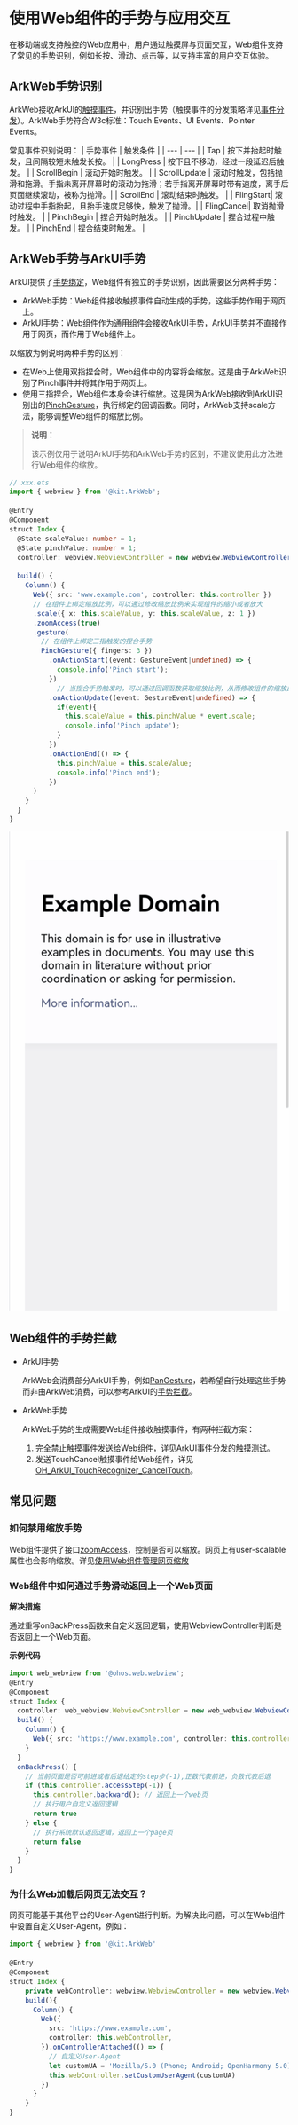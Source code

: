 # 使用Web组件的手势与应用交互
在移动端或支持触控的Web应用中，用户通过触摸屏与页面交互，Web组件支持了常见的手势识别，例如长按、滑动、点击等，以支持丰富的用户交互体验。
## ArkWeb手势识别
ArkWeb接收ArkUI的[触摸事件](../ui/arkts-common-events-touch-screen-event.md#触摸事件)，并识别出手势（触摸事件的分发策略详见[事件分发](../ui/arkts-common-events-distribute.md)）。ArkWeb手势符合W3c标准：Touch Events、UI Events、Pointer Events。

常见事件识别说明：
| 手势事件 | 触发条件 |
| --- | --- |
| Tap | 按下并抬起时触发，且间隔较短未触发长按。 |
| LongPress | 按下且不移动，经过一段延迟后触发。 |
| ScrollBegin | 滚动开始时触发。 |
| ScrollUpdate | 滚动时触发，包括抛滑和拖滑。手指未离开屏幕时的滚动为拖滑；若手指离开屏幕时带有速度，离手后页面继续滚动，被称为抛滑。|
| ScrollEnd | 滚动结束时触发。 |
| FlingStart| 滚动过程中手指抬起，且抬手速度足够快，触发了抛滑。|
| FlingCancel| 取消抛滑时触发。 |
| PinchBegin | 捏合开始时触发。 |
| PinchUpdate | 捏合过程中触发。 |
| PinchEnd | 捏合结束时触发。 |

## ArkWeb手势与ArkUI手势
ArkUI提供了[手势绑定](../ui/arkts-gesture-events-binding.md)，Web组件有独立的手势识别，因此需要区分两种手势：
- ArkWeb手势：Web组件接收触摸事件自动生成的手势，这些手势作用于网页上。
- ArkUI手势：Web组件作为通用组件会接收ArkUI手势，ArkUI手势并不直接作用于网页，而作用于Web组件上。

以缩放为例说明两种手势的区别：
- 在Web上使用双指捏合时，Web组件中的内容将会缩放。这是由于ArkWeb识别了Pinch事件并将其作用于网页上。
- 使用三指捏合，Web组件本身会进行缩放。这是因为ArkWeb接收到ArkUI识别出的[PinchGesture](../ui/arkts-gesture-events-single-gesture.md#捏合手势pinchgesture)，执行绑定的回调函数。同时，ArkWeb支持scale方法，能够调整Web组件的缩放比例。

> **说明：** 
>
> 该示例仅用于说明ArkUI手势和ArkWeb手势的区别，不建议使用此方法进行Web组件的缩放。
```ts
// xxx.ets
import { webview } from '@kit.ArkWeb';

@Entry
@Component
struct Index {
  @State scaleValue: number = 1;
  @State pinchValue: number = 1;
  controller: webview.WebviewController = new webview.WebviewController();

  build() {
    Column() {
      Web({ src: 'www.example.com', controller: this.controller })
      // 在组件上绑定缩放比例，可以通过修改缩放比例来实现组件的缩小或者放大
      .scale({ x: this.scaleValue, y: this.scaleValue, z: 1 })
      .zoomAccess(true)
      .gesture(
        // 在组件上绑定三指触发的捏合手势
        PinchGesture({ fingers: 3 })
          .onActionStart((event: GestureEvent|undefined) => {
            console.info('Pinch start');
          })
            // 当捏合手势触发时，可以通过回调函数获取缩放比例，从而修改组件的缩放比例
          .onActionUpdate((event: GestureEvent|undefined) => {
            if(event){
              this.scaleValue = this.pinchValue * event.scale;
              console.info('Pinch update');
            }
          })
          .onActionEnd(() => {
            this.pinchValue = this.scaleValue;
            console.info('Pinch end');
          })
      )
    }
  }
}
```
![web-gesture-pinch.gif](figures/web-gesture-pinch.gif)

## Web组件的手势拦截
- ArkUI手势

  ArkWeb会消费部分ArkUI手势，例如[PanGesture](../ui/arkts-gesture-events-single-gesture.md#捏合手势pinchgesture)，若希望自行处理这些手势而非由ArkWeb消费，可以参考ArkUI的[手势拦截](../ui/arkts-gesture-events-gesture-judge.md)。

- ArkWeb手势

  ArkWeb手势的生成需要Web组件接收触摸事件，有两种拦截方案：
  1. 完全禁止触摸事件发送给Web组件，详见ArkUI事件分发的[触摸测试](../ui/arkts-common-events-distribute.md)。
  2. 发送TouchCancel触摸事件给Web组件，详见[OH_ArkUI_TouchRecognizer_CancelTouch](../reference/apis-arkui/native__gesture_8h.md#函数)。


## 常见问题

### 如何禁用缩放手势
Web组件提供了接口[zoomAccess](../reference/apis-arkweb/arkts-basic-components-web-attributes.md#zoomaccess)，控制是否可以缩放。网页上有user-scalable属性也会影响缩放。详见[使用Web组件管理网页缩放](web-scale-zoom.md)
### Web组件中如何通过手势滑动返回上一个Web页面

**解决措施**

通过重写onBackPress函数来自定义返回逻辑，使用WebviewController判断是否返回上一个Web页面。

**示例代码**

```ts
import web_webview from '@ohos.web.webview';
@Entry
@Component
struct Index {
  controller: web_webview.WebviewController = new web_webview.WebviewController();
  build() {
    Column() {
      Web({ src: 'https://www.example.com', controller: this.controller })//需要手动替换为真实网站
    }
  }
  onBackPress() {
    // 当前页面是否可前进或者后退给定的step步(-1),正数代表前进，负数代表后退
    if (this.controller.accessStep(-1)) {
      this.controller.backward(); // 返回上一个web页
      // 执行用户自定义返回逻辑
      return true
    } else {
      // 执行系统默认返回逻辑，返回上一个page页
      return false
    }
  }
}
```

### 为什么Web加载后网页无法交互？

网页可能基于其他平台的User-Agent进行判断。为解决此问题，可以在Web组件中设置自定义User-Agent，例如：

```ts
import { webview } from '@kit.ArkWeb'

@Entry
@Component
struct Index {
    private webController: webview.WebviewController = new webview.WebviewController()
    build(){
      Column() {
        Web({
          src: 'https://www.example.com',
          controller: this.webController,
        }).onControllerAttached(() => {
          // 自定义User-Agent
          let customUA = 'Mozilla/5.0 (Phone; Android; OpenHarmony 5.0) AppleWebKit/537.36 (KHTML, like Gecko) Chrome/129.0.0.0 Mobile Safari/537.36'
          this.webController.setCustomUserAgent(customUA)
        })
      }
    }
}
```